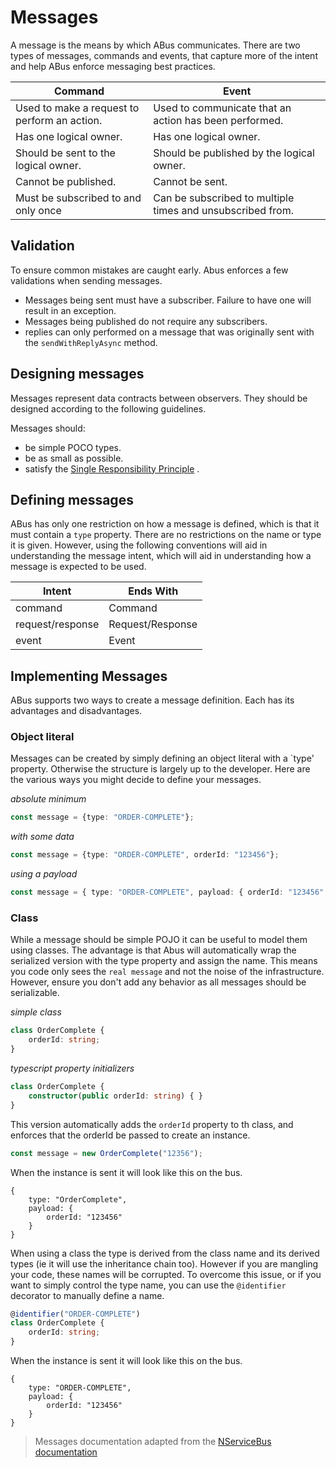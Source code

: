 # Messages
A message is the means by which ABus communicates. There are two types of messages, commands and events, that capture more of the intent and help ABus enforce messaging best practices.

|Command|Event
| -                                            | -                                                          |
| Used to make a request to perform an action. | Used to communicate that an action has been performed.     |
| Has one logical owner.                       | Has one logical owner.                                     |
| Should be sent to the logical owner.         | Should be published by the logical owner.                  |
| Cannot be published.                         | Cannot be sent.                                            |
| Must be subscribed to and only once          | Can be subscribed to multiple times and unsubscribed from. |

## Validation
To ensure common mistakes are caught early. Abus enforces a few validations when sending messages.

* Messages being sent must have a subscriber. Failure to have one will result in an exception.
* Messages being published do not require any subscribers.
* replies can only performed on a message that was originally sent with the `sendWithReplyAsync` method.

## Designing messages
Messages represent data contracts between observers. They should be designed according to the following guidelines.

Messages should:

* be simple POCO types.
* be as small as possible.
* satisfy the [Single Responsibility Principle](https://en.wikipedia.org/wiki/Single_responsibility_principle) .

## Defining messages
ABus has only one restriction on how a message is defined, which is that it must contain a `type` property. There are no restrictions on the name or type it is given. However, using the following conventions will aid in understanding the message intent, which will aid in understanding how a message is expected to be used.

| Intent           | Ends With        |
| -                | -                |
| command          | Command          |
| request/response | Request/Response |
| event            | Event            |

## Implementing Messages
ABus supports two ways to create a message definition. Each has its advantages and disadvantages.

### __Object literal__
Messages can be created by simply defining an object literal with a `type' property. Otherwise the structure is largely up to the developer. Here are the various ways you might decide to define your messages.

_absolute minimum_
```ts
const message = {type: "ORDER-COMPLETE"}; 
```

_with some data_
```ts
const message = {type: "ORDER-COMPLETE", orderId: "123456"}; 
```

_using a payload_
```ts
const message = { type: "ORDER-COMPLETE", payload: { orderId: "123456" } };
```

### __Class__
While a message should be simple POJO it can be useful to model them using classes. The advantage is that Abus will automatically wrap the serialized version with the type property and assign the name. This means you code only sees the `real message` and not the noise of the infrastructure. However, ensure you don't add any behavior as all messages should be serializable.

_simple class_
``` ts
class OrderComplete {
    orderId: string;
}
```

_typescript property initializers_
``` ts
class OrderComplete {
    constructor(public orderId: string) { }
}
```
This version automatically adds the `orderId` property to th class, and enforces that the orderId be passed to create an instance.

```ts
const message = new OrderComplete("12356");
```
When the instance is sent it will look like this on the bus.

```
{
    type: "OrderComplete",
    payload: {
        orderId: "123456"
    }
}
```
When using a class the type is derived from the class name and its derived types (ie it will use the inheritance chain too). However if you are mangling your code, these names will be corrupted. To overcome this issue, or if you want to simply control the type name, you can use the `@identifier` decorator to manually define a name.

``` ts
@identifier("ORDER-COMPLETE")
class OrderComplete {
    orderId: string;
}
```
When the instance is sent it will look like this on the bus.

```
{
    type: "ORDER-COMPLETE",
    payload: {
        orderId: "123456"
    }
}
```

> Messages documentation adapted from the [NServiceBus documentation](https://docs.particular.net/nservicebus/messaging/messages-events-commands)   